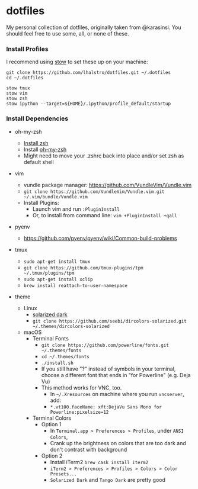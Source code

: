 # dotfiles

My personal collection of dotfiles, originally taken from @karasinsi. You should feel free to use some, all, or none of these.

### Install Profiles

I recommend using [stow](https://www.gnu.org/software/stow/) to set these up on your machine:

```
git clone https://github.com/lhalstro/dotfiles.git ~/.dotfiles
cd ~/.dotfiles

stow tmux
stow vim
stow zsh
stow ipython --target=${HOME}/.ipython/profile_default/startup
```

### Install Dependencies
- oh-my-zsh
    - [Install zsh](https://github.com/ohmyzsh/ohmyzsh/wiki/Installing-ZSH)
    - Install [oh-my-zsh](https://ohmyz.sh/#install)
    - Might need to move your .zshrc back into place and/or set zsh as default shell
- vim
    - vundle package manager: https://github.com/VundleVim/Vundle.vim
    - `git clone https://github.com/VundleVim/Vundle.vim.git ~/.vim/bundle/Vundle.vim`
    - Install Plugins:
        - Launch vim and run `:PluginInstall`
        - Or, to install from command line: `vim +PluginInstall +qall`
- pyenv
    - https://github.com/pyenv/pyenv/wiki/Common-build-problems
- tmux
    - `sudo apt-get install tmux`
    - `git clone https://github.com/tmux-plugins/tpm ~/.tmux/plugins/tpm`
    - `sudo apt-get install xclip`
    - `brew install reattach-to-user-namespace`

- theme
    - Linux
        - [solarized dark](https://github.com/seebi/dircolors-solarized)
        - `git clone https://github.com/seebi/dircolors-solarized.git ~/.themes/dircolors-solarized`
    - macOS
        - Terminal Fonts
            - `git clone https://github.com/powerline/fonts.git ~/.themes/fonts`
            - `cd ~/.themes/fonts`
            - `./install.sh`
            - If you still have "?" instead of symbols in your terminal, choose a different font that ends in "for Powerline" (e.g. Deja Vu)
            - This method works for VNC, too.
                - In `~/.Xresources` on machine where you run `vncserver`, add:
                - `*.vt100.faceName: xft:DejaVu Sans Mono for Powerline:pixelsize=12`
        - Terminal Colors
            - Option 1
                - In `Terminal.app > Preferences > Profiles`, under `ANSI Colors`,
                - Crank up the brightness on colors that are too dark and don't contrast with background
            - Option 2
                - Install iTerm2 `brew cask install iterm2`
                - `iTerm2 > Preferences > Profiles > Colors > Color Presets...`
                - `Solarized Dark` and `Tango Dark` are pretty good
